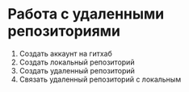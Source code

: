 # Работа с удаленными репозиториями
1. Создать аккаунт на гитхаб
2. Создать локальный репозиторий
3. Создать удаленный репозиторий 
4. Связать удаленный репозиторий с локальным